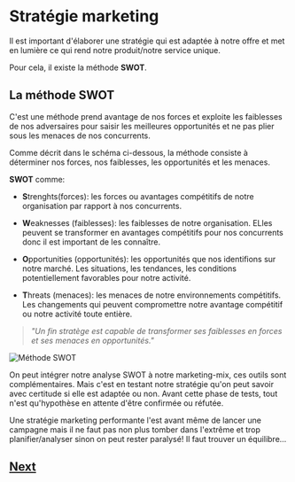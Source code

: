 # Stratégie marketing

Il est important d'élaborer une stratégie qui est adaptée à notre offre et met en lumière ce qui rend notre produit/notre service unique.

Pour cela, il existe la méthode **SWOT**.

## La méthode SWOT

C'est une méthode prend avantage de nos forces et exploite les faiblesses de nos adversaires pour saisir les meilleures opportunités et ne pas plier sous les menaces de nos concurrents.

Comme décrit dans le schéma ci-dessous, la méthode consiste à déterminer nos forces, nos faiblesses, les opportunités et les menaces.

**SWOT** comme:

- **S**trenghts(forces): les forces ou avantages compétitifs de notre organisation par rapport à nos concurrents.

- **W**eaknesses (faiblesses): les faiblesses de notre organisation. ELles peuvent se transformer en avantages compétitifs pour nos concurrents donc il est important de les connaître.

- **O**pportunities (opportunités): les opportunités que nos identifions sur notre marché. Les situations, les tendances, les conditions potentiellement favorables pour notre activité.

- **T**hreats (menaces): les menaces de notre environnements compétitifs. Les changements qui peuvent compromettre notre avantage compétitif ou notre activité toute entière.

> *"Un fin stratège est capable de transformer ses faiblesses en forces et ses menaces en opportunités."*


![Méthode SWOT](https://autoentrepreneurinfo.com/images/analyse-SWOT.png)

On peut intégrer notre analyse SWOT à notre marketing-mix, ces outils sont complémentaires. Mais c'est en testant notre stratégie qu'on peut savoir avec certitude si elle est adaptée ou non. Avant cette phase de tests, tout n'est qu'hypothèse en attente d'être confirmée ou réfutée.


Une stratégie marketing performante l'est avant même de lancer une campagne mais il ne faut pas non plus tomber dans l'extrême et trop planifier/analyser sinon on peut rester paralysé! Il faut trouver un équilibre...

## [Next](action-plan.md)